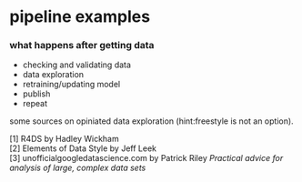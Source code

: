 # pipeline examples

### what happens after getting data  
- checking and validating data
- data exploration
- retraining/updating model
- publish 
- repeat 

some sources on opiniated data exploration (hint:freestyle is not an option). 

[1] R4DS by Hadley Wickham  
[2] Elements of Data Style by Jeff Leek  
[3] unofficialgoogledatascience.com by Patrick Riley *Practical advice for analysis of large, complex data sets*
